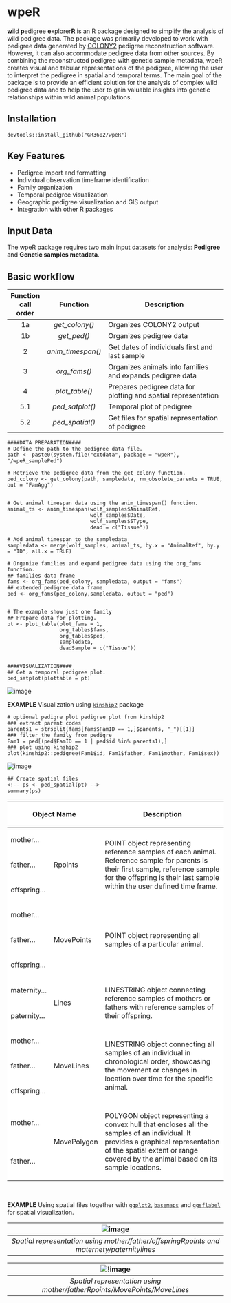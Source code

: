 

# wpeR

**w**ild **p**edigree **e**xplorer**R** is an R package designed to
simplify the analysis of wild pedigree data. The package was primarily
developed to work with pedigree data generated by
[COLONY2](https://www.zsl.org/about-zsl/resources/software/colony)
pedigree reconstruction software. However, it can also accommodate
pedigree data from other sources. By combining the reconstructed
pedigree with genetic sample metadata, wpeR creates visual and tabular
representations of the pedigree, allowing the user to interpret the
pedigree in spatial and temporal terms. The main goal of the package is
to provide an efficient solution for the analysis of complex wild
pedigree data and to help the user to gain valuable insights into
genetic relationships within wild animal populations.

## Installation

    devtools::install_github("GR3602/wpeR")

## Key Features

- Pedigree import and formatting
- Individual observation timeframe identification
- Family organization
- Temporal pedigree visualization
- Geographic pedigree visualization and GIS output
- Integration with other R packages

## Input Data

The wpeR package requires two main input datasets for analysis:
**Pedigree** and **Genetic samples metadata**.

## Basic workflow

| Function <br /> call <br /> order | Function | Description |
|:--:|:--:|----|
| 1a | *get_colony()* | Organizes COLONY2 output |
| 1b | *get_ped()* | Organizes pedigree data |
| 2 | *anim_timespan()* | Get dates of individuals first and last sample |
| 3 | *org_fams()* | Organizes animals into families and expands pedigree data |
| 4 | *plot_table()* | Prepares pedigree data for plotting and spatial representation |
| 5.1 | *ped_satplot()* | Temporal plot of pedigree |
| 5.2 | *ped_spatial()* | Get files for spatial representation of pedigree |

    ####DATA PREPARATION####
    # Define the path to the pedigree data file.
    path <- paste0(system.file("extdata", package = "wpeR"), "/wpeR_samplePed")

    # Retrieve the pedigree data from the get_colony function.
    ped_colony <- get_colony(path, sampledata, rm_obsolete_parents = TRUE, out = "FamAgg")


    # Get animal timespan data using the anim_timespan() function.
    animal_ts <- anim_timespan(wolf_samples$AnimalRef,
                               wolf_samples$Date,
                               wolf_samples$SType,
                               dead = c("Tissue"))

    # Add animal timespan to the sampledata
    sampledata <- merge(wolf_samples, animal_ts, by.x = "AnimalRef", by.y = "ID", all.x = TRUE)

    # Organize families and expand pedigree data using the org_fams function.
    ## families data frame
    fams <- org_fams(ped_colony, sampledata, output = "fams")
    ## extended pedigree data frame
    ped <- org_fams(ped_colony,sampledata, output = "ped")


    # The example show just one family 
    ## Prepare data for plotting.
    pt <- plot_table(plot_fams = 1,
                     org_tables$fams,
                     org_tables$ped,
                     sampledata,
                     deadSample = c("Tissue"))
                     

    ####VISUALIZATION####                 
    ## Get a temporal pedigree plot.
    ped_satplot(plottable = pt)

![image](man/figures/sat_plot_exmpl.png)

**EXAMPLE** Visualization using
[`kinship2`](https://CRAN.R-project.org/package=kinship2) package

    # optional pedigre plot pedigree plot from kinship2
    ### extract parent codes
    parents1 = strsplit(fams[fams$FamID == 1,]$parents, "_")[[1]]
    ### filter the family from pedigre
    Fam1 = ped[(ped$FamID == 1 | ped$id %in% parents1),]
    ### plot using kinship2 
    plot(kinship2::pedigree(Fam1$id, Fam1$father, Fam1$mother, Fam1$sex))

![image](man/figures/ks2_pedigree_exmpl.png)

    ## Create spatial files
    <!-- ps <- ped_spatial(pt) -->
    summary(ps)

<table style="border-collapse: collapse; width: 100%; background-color: white;">

<thead>

<tr>

<th colspan="2">

Object Name
</th>

<th>

Description
</th>

</tr>

</thead>

<tbody>

<!-- Rpoints -->

<tr>

<td>

mother…
</td>

<td rowspan="3">

Rpoints
</td>

<td rowspan="3">

POINT object representing reference samples of each animal. Reference
sample for parents is their first sample, reference sample for the
offspring is their last sample within the user defined time frame.
</td>

</tr>

<tr>

<td>

father…
</td>

</tr>

<tr>

<td>

offspring…
</td>

</tr>

<!-- MovePoints -->

<tr>

<td>

mother…
</td>

<td rowspan="3">

MovePoints
</td>

<td rowspan="3">

POINT object representing all samples of a particular animal.
</td>

</tr>

<tr>

<td>

father…
</td>

</tr>

<tr>

<td>

offspring…
</td>

</tr>

<!-- Lines -->

<tr>

<td>

maternity…
</td>

<td rowspan="2">

Lines
</td>

<td rowspan="2">

LINESTRING object connecting reference samples of mothers or fathers
with reference samples of their offspring.
</td>

</tr>

<tr>

<td>

paternity…
</td>

</tr>

<!-- MoveLines -->

<tr>

<td>

mother…
</td>

<td rowspan="3">

MoveLines
</td>

<td rowspan="3">

LINESTRING object connecting all samples of an individual in
chronological order, showcasing the movement or changes in location over
time for the specific animal.
</td>

</tr>

<tr>

<td>

father…
</td>

</tr>

<tr>

<td>

offspring…
</td>

</tr>

<!-- MovePolygon -->

<tr>

<td>

mother…
</td>

<td rowspan="2">

MovePolygon
</td>

<td rowspan="2">

POLYGON object representing a convex hull that encloses all the samples
of an individual. It provides a graphical representation of the spatial
extent or range covered by the animal based on its sample locations.
</td>

</tr>

<tr>

<td>

father…
</td>

</tr>

</tbody>

</table>

<br/>

**EXAMPLE** Using spatial files together with
[`ggplot2`](https://CRAN.R-project.org/package=ggplot2),
[`basemaps`](https://CRAN.R-project.org/package=basemaps) and
[`ggsflabel`](https://github.com/yutannihilation/ggsflabel) for spatial
visualization.

| ![image](man/figures/ped_spatial_exmpl1.png) |
|:--:|
| *Spatial representation using mother/father/offspringRpoints and maternety/paternitylines* |

|              ![!image](man/figures/ped_spatial_exmpl2.png)               |
|:------------------------------------------------------------------------:|
| *Spatial representation using mother/fatherRpoints/MovePoints/MoveLines* |
